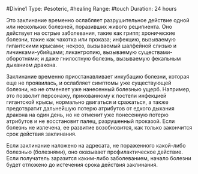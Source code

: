 #Divine1
Type: #esoteric, #healing
Range: #touch
Duration: 24 hours

Это заклинание временно ослабляет разрушительное действие одной или нескольких болезней, поразивших живого реципиента. Оно действует на острые заболевания, такие как грипп; хронические болезни, такие как чахотка или проказа; инфекцию, вызываемую гигантскими крысами; некроз, вызываемый шалфейной слизью и личинками-убийцами; ликантропию, вызываемую существами-оборотнями; и даже гнилостную болезнь, вызываемую фекальным дыханием дракона.

Заклинание временно приостанавливает инкубацию болезни, которая еще не проявилась, и ослабляет симптомы уже существующей болезни, но не отменяет уже нанесенный болезнью ущерб. Например, это позволит персонажу, прикованному к постели инфекцией гигантской крысы, нормально двигаться и сражаться, а также предотвратит дальнейшую потерю атрибутов от едкого дыхания дракона на один день, но не отменит уже понесенную потерю атрибутов и не восстановит палец, разрушенный проказой. Если болезнь не излечена, ее развитие возобновится, как только закончится срок действия заклинания.

Если заклинание наложено на адресата, не пораженного какой-либо болезнью (болезнями), оно оказывает профилактическое действие. Если получатель заразится каким-либо заболеванием, начало болезни будет отложено до истечения срока действия заклинания.